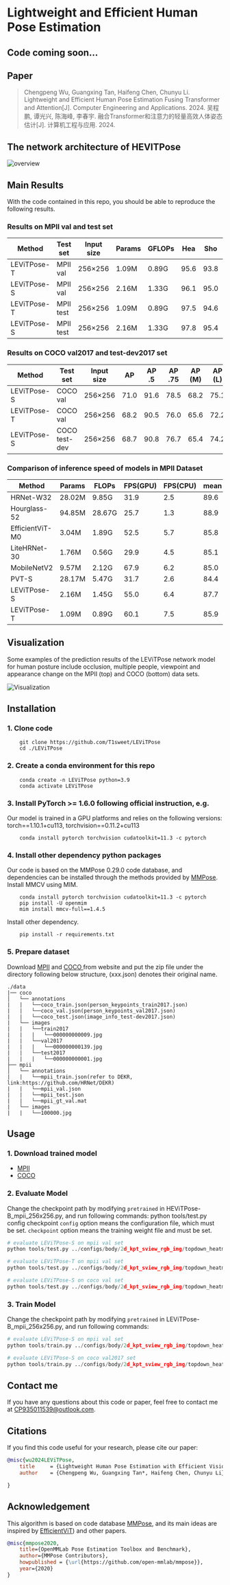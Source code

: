 # Lightweight and Efficient Human Pose Estimation

## Code coming soon...

## Paper
> Chengpeng Wu, Guangxing Tan, Haifeng Chen, Chunyu Li. Lightweight and Efficient Human Pose Estimation Fusing Transformer and Attention[J]. Computer Engineering and Applications. 2024.
> 吴程鹏, 谭光兴, 陈海峰, 李春宇. 融合Transformer和注意力的轻量高效人体姿态估计[J]. 计算机工程与应用. 2024.

## The network architecture of HEVITPose

![overview](img/NetworkGraph.png)

## Main Results
With the code contained in this repo, you should be able to reproduce the following results. 
### Results on MPII val and test set
|   Method      |   Test set    | Input size |Params |GFLOPs | Hea| Sho| Elb| Wri |Hip| Kne |Ank |mean|
|---------------|---------------|------------|-------|-------|----|----|----|-----|----|-----|----|-----|
| LEViTPose-T   | MPII val      |  256×256   | 1.09M | 0.89G | 95.6	|93.8 |86.3	|79.9 |86.3	|79.9 |74.5	|85.9|
| LEViTPose-S   | MPII val      |  256×256   | 2.16M | 1.33G | 96.1	|95.0 |87.9	|81.9 |87.8	|82.6 |77.7	|87.7|
| LEViTPose-T   | MPII test     |  256×256   | 1.09M | 0.89G | 97.5	|94.6 |88.2	|82.1 |88.0	|82.2 |76.7	|87.6|
| LEViTPose-S   | MPII test     |  256×256   | 2.16M | 1.33G | 97.8	|95.4 |89.6	|84.1 |89.1	|84.0 |79.8	|89.0|

### Results on COCO val2017 and test-dev2017 set
| Method     | Test set      | Input size |  AP | AP .5|AP .75|AP (M)|AP (L)| AR   |
|------------|---------------|------------|-----|------|------|------|------|------| 
| LEViTPose-S| COCO val      | 256×256    | 71.0| 91.6 | 78.5 |	68.2 | 75.1 | 74.1|
| LEViTPose-T| COCO val      | 256×256    | 68.2 | 90.5 | 76.0 | 65.6 | 72.2| 71.5|
| LEViTPose-S| COCO test-dev | 256×256    | 68.7| 90.8 | 76.7 |	65.4 | 74.2 | 74.4|

### Comparison of inference speed of models in MPII Dataset 
| Method          | Params | FLOPs  | FPS(GPU) | FPS(CPU) | mean |
|-----------------|--------|--------|----------|----------|------|
| HRNet-W32       | 28.02M | 9.85G  |   31.9   |    2.5   | 89.6 | 
| Hourglass-52    | 94.85M | 28.67G |   25.7   |    1.3   | 88.9 | 
| EfficientViT-M0 | 3.04M  | 1.89G  |   52.5   |    5.7   | 85.8 | 
| LiteHRNet-30    | 1.76M  | 0.56G  |   29.9   |    4.5   | 85.1 | 
| MobileNetV2     | 9.57M  | 2.12G  |   67.9   |    6.2   | 85.0 | 
| PVT-S           | 28.17M | 5.47G  |   31.7   |    2.6   | 84.4 | 
| LEViTPose-S     | 2.16M  | 1.45G  |   55.0   |    6.4   | 87.7 | 
| LEViTPose-T     | 1.09M  | 0.89G  |   60.1   |    7.5   | 85.9 | 

## Visualization
Some examples of the prediction results of the LEViTPose network model for
human posture include occlusion, multiple people, viewpoint and appearance change on the MPII (top) and COCO (bottom) data sets.

![Visualization](./img/visualization.png)


## Installation

### 1. Clone code
```shell
    git clone https://github.com/T1sweet/LEViTPose
    cd ./LEViTPose
```

### 2. Create a conda environment for this repo
```shell
    conda create -n LEViTPose python=3.9
    conda activate LEViTPose
```

### 3. Install PyTorch >= 1.6.0 following official instruction, e.g.
Our model is trained in a GPU platforms and relies on the following versions: 
torch==1.10.1+cu113, torchvision==0.11.2+cu113
```shell
    conda install pytorch torchvision cudatoolkit=11.3 -c pytorch
```

### 4. Install other dependency python packages
Our code is based on the MMPose 0.29.0 code database, and dependencies can be installed through the methods provided by [MMPose](https://github.com/open-mmlab/mmpose/blob/v0.29.0/docs/en/install.md). 
Install MMCV using MIM.
```shell
    conda install pytorch torchvision cudatoolkit=11.3 -c pytorch
    pip install -U openmim
    mim install mmcv-full==1.4.5
```
Install other dependency.
```shell
    pip install -r requirements.txt
```

### 5. Prepare dataset
Download [MPII](http://human-pose.mpi-inf.mpg.de/#download) and [COCO ](https://cocodataset.org/#home) from website and put the zip file under the directory following below structure, (xxx.json) denotes their original name.

```
./data
|── coco
│   └── annotations
|   |   └──coco_train.json(person_keypoints_train2017.json)
|   |   └──coco_val.json(person_keypoints_val2017.json)
|   |   └──coco_test.json(image_info_test-dev2017.json)
|   └── images
|   |   └──train2017
|   |   |   └──000000000009.jpg
|   |   └──val2017
|   |   |   └──000000000139.jpg
|   |   └──test2017
|   |   |   └──000000000001.jpg
├── mpii
│   └── annotations
|   |   └──mpii_train.json(refer to DEKR, link:https://github.com/HRNet/DEKR)
|   |   └──mpii_val.json
|   |   └──mpii_test.json
|   |   └──mpii_gt_val.mat
|   └── images
|   |   └──100000.jpg
```
## Usage

### 1. Download trained model
* [MPII](https://1drv.ms/u/s!AhpKYLhXKpH7gv8RepyMU_iU5uhxhg?e=ygs4Me)
* [COCO](https://1drv.ms/u/s!AhpKYLhXKpH7gv8RepyMU_iU5uhxhg?e=ygs4Me)


### 2. Evaluate Model
Change the checkpoint path by modifying `pretrained` in HEViTPose-B_mpii_256x256.py, and run following commands:
python tools/test.py config checkpoint
`config` option means the configuration file, which must be set.
`checkpoint` option means the training weight file and must be set.

```python
# evaluate LEViTPose-S on mpii val set
python tools/test.py ../configs/body/2d_kpt_sview_rgb_img/topdown_heatmap/LEViTPose-S_mpii_256x256.py /work_dir/LEViTPose/LEViTPose-S.pth

# evaluate LEViTPose-T on mpii val set
python tools/test.py ../configs/body/2d_kpt_sview_rgb_img/topdown_heatmap/LEViTPose-T_mpii_256x256.py /work_dir/LEViTPose/LEViTPose-T.pth

# evaluate LEViTPose-S on coco val set
python tools/test.py ../configs/body/2d_kpt_sview_rgb_img/topdown_heatmap/LEViTPose-B_coco_256x256.py /work_dir/LEViTPose/LEViTPose-B_coco.pth

```

### 3. Train Model
Change the checkpoint path by modifying `pretrained` in LEViTPose-B_mpii_256x256.py, and run following commands:
```python
# evaluate LEViTPose-S on mpii val set
python tools/train.py ../configs/body/2d_kpt_sview_rgb_img/topdown_heatmap/LEViTPose-B_mpii_256x256.py

# evaluate LEViTPose-S on coco val2017 set
python tools/train.py ../configs/body/2d_kpt_sview_rgb_img/topdown_heatmap/LEViTPose-B_coco_256x256.py
```

## Contact me
If you have any questions about this code or paper, feel free to contact me at
CP935011539@outlook.com.


## Citations
If you find this code useful for your research, please cite our paper:

```bibtex
@misc{wu2024LEViTPose,
    title     = {Lightweight Human Pose Estimation with Efficient Vision Transformer},
    author    = {Chengpeng Wu, Guangxing Tan*, Haifeng Chen, Chunyu Li},

}
```


## Acknowledgement
This algorithm is based on code database [MMPose](https://github.com/open-mmlab/mmpose/tree/v0.29.0), and its main ideas are inspired by [EfficientViT](https://openaccess.thecvf.com/content/CVPR2023/papers/Liu_EfficientViT_Memory_Efficient_Vision_Transformer_With_Cascaded_Group_Attention_CVPR_2023_paper.pdf)) and other papers.

```bibtex
@misc{mmpose2020,
    title={OpenMMLab Pose Estimation Toolbox and Benchmark},
    author={MMPose Contributors},
    howpublished = {\url{https://github.com/open-mmlab/mmpose}},
    year={2020}
}
```
